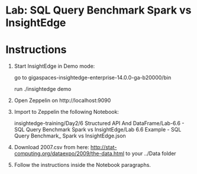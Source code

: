 # Lab: SQL Query Benchmark Spark vs InsightEdge

# Instructions

1. Start InsightEdge in Demo mode:

    go to gigaspaces-insightedge-enterprise-14.0.0-ga-b20000/bin

    run ./insightedge demo

2. Open Zeppelin on http://localhost:9090

3. Import to Zeppelin the following Notebook:

    insightedge-training/Day2/6 Structured API And DataFrame/Lab-6.6 - SQL Query Benchmark Spark vs InsightEdge/Lab 6.6 Example - SQL Query Benchmark_ Spark vs InsightEdge.json

4. Download 2007.csv from here: http://stat-computing.org/dataexpo/2009/the-data.html to your ../Data folder

5. Follow the instructions inside the Notebook paragraphs.
